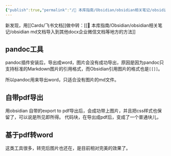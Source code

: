 ```yaml
---
{"publish":true,"permalink":"/🧰 本库指南/Obsidian/obsidian相关笔记/obsidian 从md导出成pdf以及word.md","created":"2025-04-04T01:18:06.119+08:00","modified":"2025-07-07T17:02:17.656+08:00","published":"2025-07-07T17:02:17.656+08:00","cssclasses":""}
---
```



新发现，用[[Cards/飞书文档]]做中转：[[🧰 本库指南/Obsidian/obsidian相关笔记/obsidian md文档导入到其他docx企业微信文档等地方的方法]]

## pandoc工具

pandoc插件安装后，导出成word，图片会没有成功导出，原因是因为pandoc只支持标准的Markdown图片的引用格式，而Obsidian引用图片的格式也是`[[]]`。

所以pandoc用来导出word，只适合没有图片的md文件。

## 自带pdf导出

用obsidian 自带的export to pdf导出后，会成功带上图片，并且把css样式也保留了，可以说是所见即所得。
代码块，在导出成pdf后，变成了一个普通块儿，
## 基于pdf转word
这类工具很多，转完后图片也还在，是目前相对完美的效果了。